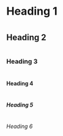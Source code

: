 # <h1>Heading 1</h1>
# <h2>Heading 2</h2>
# <h3>Heading 3</h3>
# <h4>Heading 4</h4>
# <h5>Heading 5</h5>
# <h6>Heading 6</h6>
